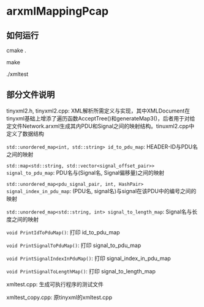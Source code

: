 arxmlMappingPcap
=========
如何运行
------
cmake .

make

./xmltest

部分文件说明
----------
tinyxml2.h, tinyxml2.cpp: XML解析所需定义与实现，其中XMLDocument在tinyxml基础上增添了遍历函数AcceptTree()和generateMap3()，后者用于对给定文件Network.arxml生成其内PDU和Signal之间的映射结构。tinuxml2.cpp中定义了数据结构


```std::unordered_map<int, std::string> id_to_pdu_map```: HEADER-ID与PDU名之间的映射

```std::map<std::string, std::vector<signal_offset_pair>> signal_to_pdu_map```: PDU名与(Signal名, Signal偏移量)之间的映射

```std::unordered_map<pdu_signal_pair, int, HashPair> signal_index_in_pdu_map```: (PDU名, signal名)与signal在该PDU中的编号之间的映射

```std::unordered_map<std::string, int> signal_to_length_map```: Signal名与长度之间的映射

```void PrintIdToPduMap()```: 打印 id_to_pdu_map

```void PrintSignalToPduMap()```: 打印 signal_to_pdu_map

```void PrintSignalIndexInPduMap()```: 打印 signal_index_in_pdu_map

```void PrintSignalToLengthMap()```: 打印 signal_to_length_map


xmltest.cpp: 生成可执行程序的测试文件

xmltest_copy.cpp: 原tinyxml的xmltest.cpp

